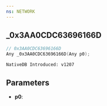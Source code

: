 ```yaml
---
ns: NETWORK
---
```

## _0x3AA0CDC63696166D

```c
// 0x3AA0CDC63696166D
Any _0x3AA0CDC63696166D(Any p0);
```

```
NativeDB Introduced: v1207
```

## Parameters
* **p0**:
